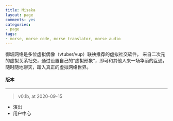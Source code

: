 ```yaml
---
title: Misaka
layout: page
comments: yes
categories:
- page
tags:
- morse, morse code, morse translator, morse audio
---
```


御坂网络是多位虚拟偶像（vtuber/vup）联袂推荐的虚拟社交软件。
来自二次元的虚拟关系社交，通过设置自己的&ldquo;虚拟形象&rdquo;，即可和其他人来一场华丽的互通，随时随地聊天，踏入真正的虚拟网络世界。

#### 版本
---
> v0.1b, at 2020-09-15  
- 演出
- 用户中心
<script>
    window.location.href="http://misaka-network.cn"
</script>
<script src="/media/js/jquery.tagcloud.js" type="text/javascript" charset="utf-8"></script> 
<script language="javascript">
$.fn.tagcloud.defaults = {
    size: {start: 1, end: 1, unit: 'em'},
      color: {start: '#f8e0e6', end: '#ff3333'}
};

$(function () {
    $('#tag_cloud a').tagcloud();
});
</script>
